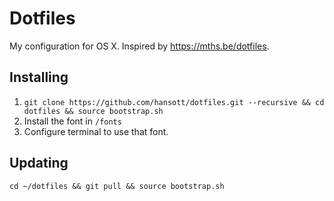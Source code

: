 # Dotfiles

My configuration for OS X. Inspired by https://mths.be/dotfiles.

## Installing

1. `git clone https://github.com/hansott/dotfiles.git --recursive && cd dotfiles && source bootstrap.sh`
2. Install the font in `/fonts`
3. Configure terminal to use that font.

## Updating

`cd ~/dotfiles && git pull && source bootstrap.sh`
